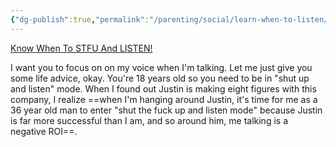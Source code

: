 ```yaml
---
{"dg-publish":true,"permalink":"/parenting/social/learn-when-to-listen/","tags":["lifeadvice","parenting"],"created":"Apr 19, 2023, 8:42 PM","updated":""}
---
```



[Know When To STFU And LISTEN!](https://www.youtube.com/watch?v=1Lg1A8Ijb7Y)

I want you to focus on on my voice when I'm talking. Let me just give you some life advice, okay. You're 18 years old so you need to be in "shut up and listen" mode. When I found out Justin is making eight figures with this company, I realize ==when I'm hanging around Justin, it's time for me as a 36 year old man to enter "shut the fuck up and listen mode" because Justin is far more successful than I am, and so around him, me talking is a negative ROI==.